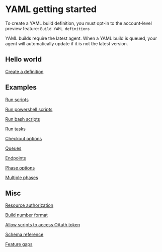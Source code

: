 # YAML getting started

To create a YAML build definition, you must opt-in to the account-level preview feature: `Build YAML definitions`

YAML builds require the latest agent. When a YAML build is queued, your agent will automatically update if it is not the latest version.

## Hello world

[Create a definition](yamlgettingstarted-definition.md)

## Examples

[Run scripts](yamlgettingstarted-scripts.md)

[Run powershell scripts](yamlgettingstarted-powershell.md)

[Run bash scripts](yamlgettingstarted-bash.md)

[Run tasks](yamlgettingstarted-tasks.md)

[Checkout options](yamlgettingstarted-checkout.md)

[Queues](yamlgettingstarted-queues.md)

[Endpoints](yamlgettingstarted-endpoints.md)

[Phase options](yamlgettingstarted-phase.md)

[Multiple phases](yamlgettingstarted-phases.md)

## Misc

[Resource authorization](yamlgettingstarted-authz.md)

[Build number format](yamlgettingstarted-name.md)

[Allow scripts to access OAuth token](yamlgettingstarted-token.md)

[Schema reference](yamlgettingstarted-schema.md)

[Feature gaps](yamlgettingstarted-features.md)

